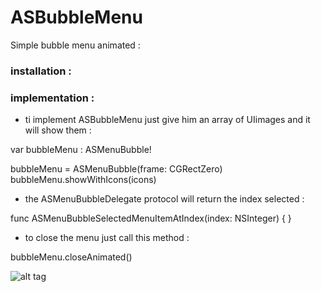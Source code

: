 # ASBubbleMenu

Simple bubble menu animated :



### installation :

### implementation :

- ti implement ASBubbleMenu just give him an array of UIimages and it will show them :

var bubbleMenu : ASMenuBubble!

bubbleMenu = ASMenuBubble(frame: CGRectZero)
bubbleMenu.showWithIcons(icons)


- the ASMenuBubbleDelegate protocol will return the index selected :

func ASMenuBubbleSelectedMenuItemAtIndex(index: NSInteger) {
}

- to close the menu just call this method :

bubbleMenu.closeAnimated()


![alt tag](https://github.com/scamps88/ASBubbleMenu/blob/master/README/animated.gif)

